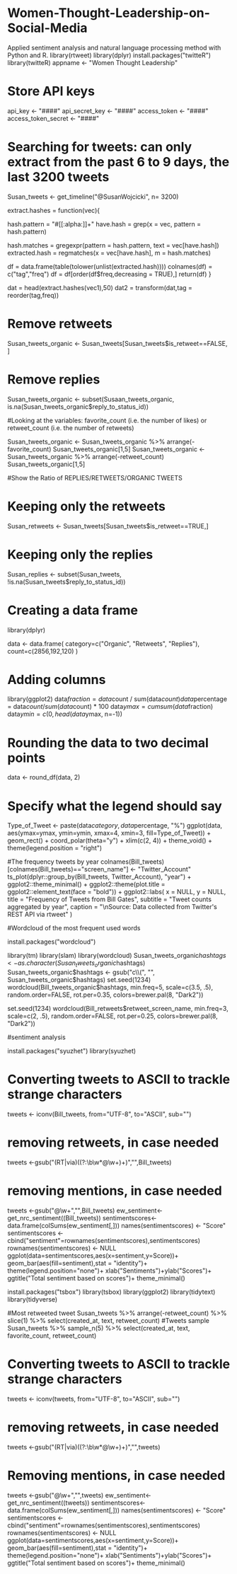 # Women-Thought-Leadership-on-Social-Media
Applied sentiment analysis and natural language processing method with Python and R. 
library(rtweet)
library(dplyr)
install.packages("twitteR")
library(twitteR)
appname <- "Women Thought Leadership"

# Store API keys 
api_key <- "####"
api_secret_key <- "####"
access_token <- "####"
access_token_secret <- "####"

# Searching for tweets: can only extract from the past 6 to 9 days, the last 3200 tweets
Susan_tweets <- get_timeline("@SusanWojcicki", n= 3200)

extract.hashes = function(vec){
  
  hash.pattern = "#[[:alpha:]]+"
  have.hash = grep(x = vec, pattern = hash.pattern)
  
  hash.matches = gregexpr(pattern = hash.pattern,
                          text = vec[have.hash])
  extracted.hash = regmatches(x = vec[have.hash], m = hash.matches)
  
  df = data.frame(table(tolower(unlist(extracted.hash))))
  colnames(df) = c("tag","freq")
  df = df[order(df$freq,decreasing = TRUE),]
  return(df)
}

dat = head(extract.hashes(vec1),50)
dat2 = transform(dat,tag = reorder(tag,freq))

# Remove retweets
Susan_tweets_organic <- Susan_tweets[Susan_tweets$is_retweet==FALSE, ] 
# Remove replies
Susan_tweets_organic <- subset(Susaan_tweets_organic, is.na(Susan_tweets_organic$reply_to_status_id)) 

#Looking at the variables: favorite_count (i.e. the number of likes) or retweet_count (i.e. the number of retweets)

Susan_tweets_organic <- Susan_tweets_organic %>% arrange(-favorite_count)
Susan_tweets_organic[1,5]
Susan_tweets_organic <- Susan_tweets_organic %>% arrange(-retweet_count)
Susan_tweets_organic[1,5]

#Show the Ratio of REPLIES/RETWEETS/ORGANIC TWEETS
# Keeping only the retweets
Susan_retweets <- Susan_tweets[Susan_tweets$is_retweet==TRUE,]

# Keeping only the replies
Susan_replies <- subset(Susan_tweets, !is.na(Susan_tweets$reply_to_status_id))

# Creating a data frame
library(dplyr)

data <- data.frame(
  category=c("Organic", "Retweets", "Replies"),
  count=c(2856,192,120)
  )

# Adding columns 
library(ggplot2)
data$fraction = data$count / sum(data$count)
data$percentage = data$count / sum(data$count) * 100
data$ymax = cumsum(data$fraction)
data$ymin = c(0, head(data$ymax, n=-1))

# Rounding the data to two decimal points
data <- round_df(data, 2)

# Specify what the legend should say
Type_of_Tweet <- paste(data$category, data$percentage, "%")
ggplot(data, aes(ymax=ymax, ymin=ymin, xmax=4, xmin=3, fill=Type_of_Tweet)) +
  geom_rect() +
  coord_polar(theta="y") + 
  xlim(c(2, 4)) +
  theme_void() +
  theme(legend.position = "right")

#The frequency tweets by year
colnames(Bill_tweets)[colnames(Bill_tweets)=="screen_name"] <- "Twitter_Account"
ts_plot(dplyr::group_by(Bill_tweets, Twitter_Account), "year") +
  ggplot2::theme_minimal() +
  ggplot2::theme(plot.title = ggplot2::element_text(face = "bold")) +
  ggplot2::labs(
    x = NULL, y = NULL,
    title = "Frequency of Tweets from Bill Gates",
    subtitle = "Tweet counts aggregated by year",
    caption = "\nSource: Data collected from Twitter's REST API via rtweet"
  )

#Wordcloud of the most frequent used words 

install.packages("wordcloud")

library(tm)
library(slam)
library(wordcloud)
Susan_tweets_organic$hashtags <- as.character(Susan_tweets_organic$hashtags)
Susan_tweets_organic$hashtags <- gsub("c\\(", "", Susan_tweets_organic$hashtags)
set.seed(1234)
wordcloud(Bill_tweets_organic$hashtags, min.freq=5, scale=c(3.5, .5), random.order=FALSE, rot.per=0.35, 
          colors=brewer.pal(8, "Dark2"))

set.seed(1234)
wordcloud(Bill_retweets$retweet_screen_name, min.freq=3, scale=c(2, .5), random.order=FALSE, rot.per=0.25, 
          colors=brewer.pal(8, "Dark2"))

#sentiment analysis

install.packages("syuzhet")
library(syuzhet)

# Converting tweets to ASCII to trackle strange characters
tweets <- iconv(Bill_tweets, from="UTF-8", to="ASCII", sub="")

# removing retweets, in case needed 
tweets <-gsub("(RT|via)((?:\\b\\w*@\\w+)+)","",Bill_tweets)

# removing mentions, in case needed
tweets <-gsub("@\\w+","",Bill_tweets)
ew_sentiment<-get_nrc_sentiment((Bill_tweets))
sentimentscores<-data.frame(colSums(ew_sentiment[,]))
names(sentimentscores) <- "Score"
sentimentscores <- cbind("sentiment"=rownames(sentimentscores),sentimentscores)
rownames(sentimentscores) <- NULL
ggplot(data=sentimentscores,aes(x=sentiment,y=Score))+
  geom_bar(aes(fill=sentiment),stat = "identity")+
  theme(legend.position="none")+
  xlab("Sentiments")+ylab("Scores")+
  ggtitle("Total sentiment based on scores")+
  theme_minimal()

install.packages("tsbox")
library(tsbox)
library(ggplot2)
library(tidytext)
library(tidyverse)

  #Most retweeted tweet
Susan_tweets %>% 
  arrange(-retweet_count) %>%
  slice(1) %>% 
  select(created_at, text, retweet_count)
  #Tweets sample
  Susan_tweets %>% 
    sample_n(5) %>%
    select(created_at, text, favorite_count, retweet_count)

# Converting tweets to ASCII to trackle strange characters
  tweets <- iconv(tweets, from="UTF-8", to="ASCII", sub="")

# removing retweets, in case needed 
  tweets <-gsub("(RT|via)((?:\\b\\w*@\\w+)+)","",tweets)
  
# Removing mentions, in case needed
  tweets <-gsub("@\\w+","",tweets)
  ew_sentiment<-get_nrc_sentiment((tweets))
  sentimentscores<-data.frame(colSums(ew_sentiment[,]))
  names(sentimentscores) <- "Score"
  sentimentscores <- cbind("sentiment"=rownames(sentimentscores),sentimentscores)
  rownames(sentimentscores) <- NULL
  ggplot(data=sentimentscores,aes(x=sentiment,y=Score))+
    geom_bar(aes(fill=sentiment),stat = "identity")+
    theme(legend.position="none")+
    xlab("Sentiments")+ylab("Scores")+
    ggtitle("Total sentiment based on scores")+
    theme_minimal()
